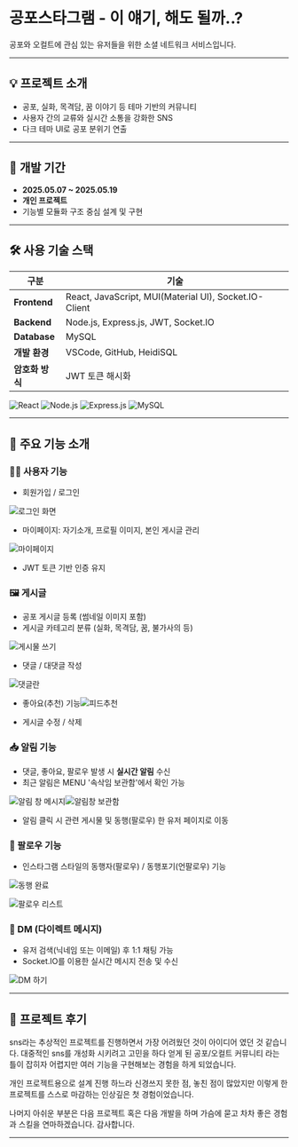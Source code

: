 # 공포스타그램 - 이 얘기, 해도 될까..?

공포와 오컬트에 관심 있는 유저들을 위한 소셜 네트워크 서비스입니다.  

---

## 💡 프로젝트 소개

- 공포, 실화, 목격담, 꿈 이야기 등 테마 기반의 커뮤니티
- 사용자 간의 교류와 실시간 소통을 강화한 SNS
- 다크 테마 UI로 공포 분위기 연출

---

## 📅 개발 기간

- **2025.05.07 ~ 2025.05.19**
- **개인 프로젝트**
- 기능별 모듈화 구조 중심 설계 및 구현

---

## 🛠 사용 기술 스택

| 구분 | 기술 |
|------|------|
| **Frontend** | React, JavaScript, MUI(Material UI), Socket.IO-Client |
| **Backend** | Node.js, Express.js, JWT, Socket.IO |
| **Database** | MySQL |
| **개발 환경** | VSCode, GitHub, HeidiSQL |
| **암호화 방식** | JWT 토큰 해시화 |

![React](https://img.shields.io/badge/React-61DAFB?style=for-the-badge&logo=react&logoColor=black)
![Node.js](https://img.shields.io/badge/Node.js-339933?style=for-the-badge&logo=nodedotjs&logoColor=white)
![Express.js](https://img.shields.io/badge/Express.js-000000?style=for-the-badge&logo=express&logoColor=white)
![MySQL](https://img.shields.io/badge/MySQL-4479A1?style=for-the-badge&logo=mysql&logoColor=white)


---

## 📄 주요 기능 소개

### 🧍‍♂️ 사용자 기능
- 회원가입 / 로그인  


![로그인 화면](https://github.com/user-attachments/assets/1e894196-4403-45d4-b167-08801995a669)





  
- 마이페이지: 자기소개, 프로필 이미지, 본인 게시글 관리

  
![마이페이지](https://github.com/user-attachments/assets/170c7cce-c319-4a29-bf76-f4125286ef0a)  


- JWT 토큰 기반 인증 유지


### 🖼 게시글
- 공포 게시글 등록 (썸네일 이미지 포함)
- 게시글 카테고리 분류 (실화, 목격담, 꿈, 불가사의 등)

![게시물 쓰기](https://github.com/user-attachments/assets/dd0f4481-079a-4ff2-bf90-3ad1cb3e2434)

- 댓글 / 대댓글 작성

![댓글란](https://github.com/user-attachments/assets/2c03609a-7581-4aa7-8f8a-f670f711c270)



- 좋아요(추천) 기능![피드추천](https://github.com/user-attachments/assets/1eb44799-246f-4012-abc3-7e3c250b2c83)



- 게시글 수정 / 삭제


### 📥 알림 기능
- 댓글, 좋아요, 팔로우 발생 시 **실시간 알림** 수신
- 최근 알림은 MENU '속삭임 보관함'에서 확인 가능

![알림 창 메시지](https://github.com/user-attachments/assets/878a5796-ad77-4323-83d4-20fea7c09e20)![알림창 보관함](https://github.com/user-attachments/assets/e44ebcb8-d7ea-49ad-92da-eff715ade9fb)


- 알림 클릭 시 관련 게시물 및 동행(팔로우) 한 유저 페이지로 이동

### 🤝 팔로우 기능
- 인스타그램 스타일의 동행자(팔로우) / 동행포기(언팔로우) 기능

![동행 완료](https://github.com/user-attachments/assets/30ad79c2-b3de-4c4d-b4b5-d965816a83df)


![팔로우 리스트](https://github.com/user-attachments/assets/d88b55d7-4b63-45cc-9f5b-f97bd6d966ad)

### 💌 DM (다이렉트 메시지)
- 유저 검색(닉네임 또는 이메일) 후 1:1 채팅 가능
- Socket.IO를 이용한 실시간 메시지 전송 및 수신

![DM 하기](https://github.com/user-attachments/assets/79e139e3-4126-4013-a1d4-0384bf1aef6c)



---

## 🙌 프로젝트 후기

sns라는 추상적인 프로젝트를 진행하면서
가장 어려웠던 것이 아이디어 였던 것 같습니다.
대중적인 sns를 개성화 시키려고 고민을 하다 얻게 된 공포/오컬트 커뮤니티
라는 틀이 잡히자 어렵지만 여러 기능을 구현해보는 경험을 하게 되었습니다.

개인 프로젝트용으로 설계 진행 하느라 신경쓰지 못한 점, 놓친 점이 많았지만
이렇게 한 프로젝트를 스스로 마감하는 인상깊은 첫 경험이었습니다.

나머지 아쉬운 부분은 다음 프로젝트 혹은 다음 개발을 하며 가슴에 묻고
차차 좋은 경험과 스킬을 연마하겠습니다. 감사합니다.

---
